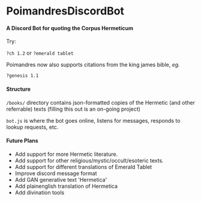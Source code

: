 # PoimandresDiscordBot

<h4>A  Discord Bot for quoting the Corpus Hermeticum</h4>

 Try:
  
  `?ch 1.2`
  or
  `?emerald tablet`
  
  Poimandres now also supports citations from the king james bible, *eg.*
  
  `?genesis 1.1`
 
  <h4>Structure</h4>
  
  `/books/` directory contains json-formatted copies of the Hermetic (and other referrable) texts (filling this out is an on-going project)
  
  `bot.js` is where the bot goes online, listens for messages, responds to lookup requests, etc.
  
  <h4>Future Plans</h4>
  
 - Add support for more Hermetic literature.
 - Add support for other religious/mystic/occult/esoteric texts.
 - Add support for different translations of Emerald Tablet
 - Improve discord message format
 - Add GAN generative text 'Hermetica'
 - Add plainenglish translation of Hermetica
 - Add divination tools
